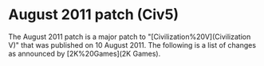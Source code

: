 # August 2011 patch (Civ5)

The August 2011 patch is a major patch to "[Civilization%20V](Civilization V)" that was published on 10 August 2011. The following is a list of changes as announced by [2K%20Games](2K Games).